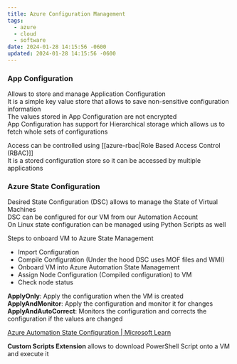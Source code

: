 ```yaml
---
title: Azure Configuration Management
tags:
  - azure
  - cloud
  - software
date: 2024-01-28 14:15:56 -0600
updated: 2024-01-28 14:15:56 -0600
---
```


### App Configuration

Allows to store and manage Application Configuration  
It is a simple key value store that allows to save non-sensitive configuration information  
The values stored in App Configuration are not encrypted  
App Configuration has support for Hierarchical storage which allows us to fetch whole sets of configurations  

Access can be controlled using [[azure-rbac|Role Based Access Control (RBAC)]]  
It is a stored configuration store so it can be accessed by multiple applications

### Azure State Configuration

Desired State Configuration (DSC) allows to manage the State of Virtual Machines  
DSC can be configured for our VM from our Automation Account  
On Linux state configuration can be managed using Python Scripts as well   

Steps to onboard VM to Azure State Management
* Import Configuration
* Compile Configuration (Under the hood DSC uses MOF files and WMI)
* Onboard VM into Azure Automation State Management
* Assign Node Configuration (Compiled configuration) to VM
* Check node status

**ApplyOnly**: Apply the configuration when the VM is created  
**ApplyAndMonitor**: Apply the configuration and monitor it for changes  
**ApplyAndAutoCorrect**: Monitors the configuration and corrects the configuration if the values are changed

[Azure Automation State Configuration | Microsoft Learn](https://learn.microsoft.com/en-us/azure/automation/automation-dsc-overview)

**Custom Scripts Extension** allows to download PowerShell Script onto a VM and execute it
